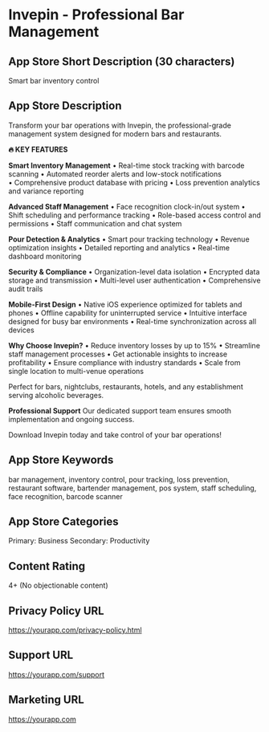 # Invepin - Professional Bar Management

## App Store Short Description (30 characters)
Smart bar inventory control

## App Store Description

Transform your bar operations with Invepin, the professional-grade management system designed for modern bars and restaurants.

**🔥 KEY FEATURES**

**Smart Inventory Management**
• Real-time stock tracking with barcode scanning
• Automated reorder alerts and low-stock notifications  
• Comprehensive product database with pricing
• Loss prevention analytics and variance reporting

**Advanced Staff Management**
• Face recognition clock-in/out system
• Shift scheduling and performance tracking
• Role-based access control and permissions
• Staff communication and chat system

**Pour Detection & Analytics**
• Smart pour tracking technology
• Revenue optimization insights
• Detailed reporting and analytics
• Real-time dashboard monitoring

**Security & Compliance**
• Organization-level data isolation
• Encrypted data storage and transmission
• Multi-level user authentication
• Comprehensive audit trails

**Mobile-First Design**
• Native iOS experience optimized for tablets and phones
• Offline capability for uninterrupted service
• Intuitive interface designed for busy bar environments
• Real-time synchronization across all devices

**Why Choose Invepin?**
• Reduce inventory losses by up to 15%
• Streamline staff management processes
• Get actionable insights to increase profitability
• Ensure compliance with industry standards
• Scale from single location to multi-venue operations

Perfect for bars, nightclubs, restaurants, hotels, and any establishment serving alcoholic beverages.

**Professional Support**
Our dedicated support team ensures smooth implementation and ongoing success.

Download Invepin today and take control of your bar operations!

## App Store Keywords
bar management, inventory control, pour tracking, loss prevention, restaurant software, bartender management, pos system, staff scheduling, face recognition, barcode scanner

## App Store Categories
Primary: Business
Secondary: Productivity

## Content Rating
4+ (No objectionable content)

## Privacy Policy URL
https://yourapp.com/privacy-policy.html

## Support URL
https://yourapp.com/support

## Marketing URL
https://yourapp.com